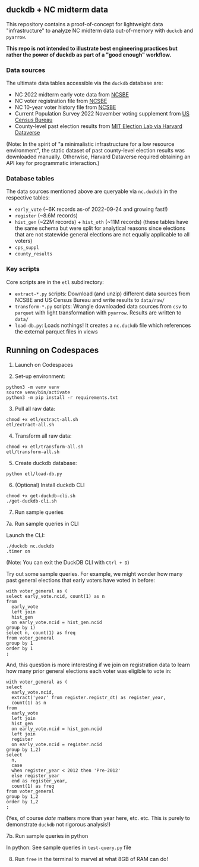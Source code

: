 ## duckdb + NC midterm data

This repository contains a proof-of-concept for lightweight data "infrastructure" to analyze NC midterm data out-of-memory with `duckdb` and `pyarrow`. 

**This repo is not intended to illustrate best engineering practices but rather the power of duckdb as part of a "good enough" workflow.**

### Data sources

The ultimate data tables accessible via the `duckdb` database are:

- NC 2022 midterm early vote data from [NCSBE](https://www.ncsbe.gov/results-data)
- NC voter registration file from [NCSBE](https://www.ncsbe.gov/results-data)
- NC 10-year voter history file from [NCSBE](https://www.ncsbe.gov/results-data)
- Current Population Survey 2022 November voting supplement from [US Census Bureau](https://www.census.gov/data/datasets/time-series/demo/cps/cps-supp_cps-repwgt/cps-voting.html)
- County-level past election results from [MIT Election Lab via Harvard Dataverse](https://dataverse.harvard.edu/file.xhtml?fileId=6104822&version=10.0)

(Note: In the spirit of "a minimalistic infrastructure for a low resource environment", the static dataset of past county-level election results was downloaded manually. Otherwise, Harvard Dataverse required obtaining an API key for programmatic interaction.)

### Database tables

The data sources mentioned above are queryable via `nc.duckdb` in the respective tables:

- `early_vote` (~6K records as-of 2022-09-24 and growing fast!)
- `register` (~8.6M records)
- `hist_gen` (~22M records) + `hist_oth` (~11M records) (these tables have the same schema but were split for analytical reasons since elections that are not statewide general elections are not equally applicable to all voters)
- `cps_suppl`
- `county_results`

### Key scripts

Core scripts are in the `etl` subdirectory:

- `extract-*.py` scripts: Download (and unzip) different data sources from NCSBE and US Census Bureau and write results to `data/raw/`
- `transform-*.py` scripts: Wrangle downloaded data sources from `csv` to `parquet` with light transformation with `pyarrow`. Results are written to `data/`
- `load-db.py`: Loads nothings! It creates a `nc.duckdb` file which references the external parquet files in views

## Running on Codespaces

1. Launch on Codespaces

2. Set-up environment:

```
python3 -m venv venv
source venv/bin/activate
python3 -m pip install -r requirements.txt
```

3. Pull all raw data:

```
chmod +x etl/extract-all.sh
etl/extract-all.sh
```

4. Transform all raw data:

```
chmod +x etl/transform-all.sh
etl/transform-all.sh
```

5. Create duckdb database:

```
python etl/load-db.py
```

6. (Optional) Install duckdb CLI

```
chmod +x get-duckdb-cli.sh
./get-duckdb-cli.sh
```

7. Run sample queries

7a. Run sample queries in CLI

Launch the CLI:

```
./duckdb nc.duckdb
.timer on
```

(Note: You can exit the DuckDB CLI with `Ctrl + D`)

Try out some sample queries. For example, we might wonder how many past general elections that early voters have voted in before:

```
with voter_general as (
select early_vote.ncid, count(1) as n
from 
  early_vote 
  left join 
  hist_gen 
  on early_vote.ncid = hist_gen.ncid 
group by 1)
select n, count(1) as freq
from voter_general
group by 1
order by 1
;
```

And, this question is more interesting if we join on registration data to learn how many prior general elections each voter was eligible to vote in:

```
with voter_general as (
select 
  early_vote.ncid, 
  extract('year' from register.registr_dt) as register_year, 
  count(1) as n
from 
  early_vote 
  left join 
  hist_gen 
  on early_vote.ncid = hist_gen.ncid 
  left join
  register
  on early_vote.ncid = register.ncid
group by 1,2)
select
  n, 
  case 
  when register_year < 2012 then 'Pre-2012'
  else register_year
  end as register_year,
  count(1) as freq
from voter_general
group by 1,2
order by 1,2
;
```

(Yes, of course *date* matters more than year here, etc. etc. This is purely to demonstrate `duckdb` not rigorous analysis!)

7b. Run sample queries in python

In python: See sample queries in `test-query.py` file
 
8. Run `free` in the terminal to marvel at what 8GB of RAM can do!
